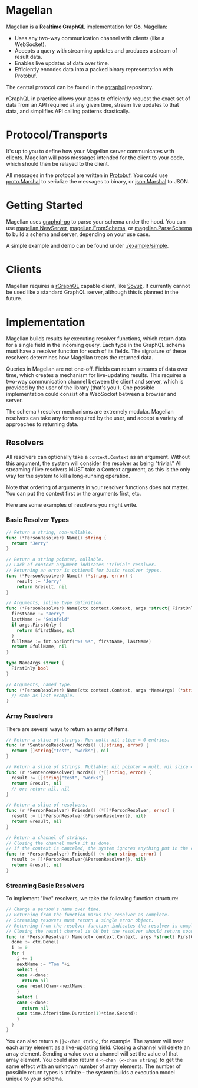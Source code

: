 # Magellan

Magellan is a **Realtime GraphQL** implementation for **Go**. Magellan:

 - Uses any two-way communication channel with clients (like a WebSocket).
 - Accepts a query with streaming updates and produces a stream of result data.
 - Enables live updates of data over time.
 - Efficiently encodes data into a packed binary representation with Protobuf.

The central protocol can be found in the [rgraphql](https://github.com/rgraphql/rgraphql) repository.

rGraphQL in practice allows your apps to efficiently request the exact set of data from an API required at any given time, stream live updates to that data, and simplifies API calling patterns drastically.

Protocol/Transports
===================

It's up to you to define how your Magellan server communicates with clients. Magellan will pass messages intended for the client to your code, which should then be relayed to the client.

All messages in the protocol are written in [Protobuf](https://github.com/rgraphql/rgraphql/blob/master/src/rgraphql.proto). You could use [proto.Marshal](https://godoc.org/github.com/golang/protobuf/proto#Marshal) to serialize the messages to binary, or [json.Marshal](https://golang.org/pkg/encoding/json/#Marshal) to JSON.

Getting Started
===============

Magellan uses [graphql-go](https://github.com/graphql-go/graphql) to parse your schema under the hood. You can use [magellan.NewServer](https://godoc.org/github.com/rgraphql/magellan#NewServer), [magellan.FromSchema](https://godoc.org/github.com/rgraphql/magellan#FromSchema), or [magellan.ParseSchema](https://godoc.org/github.com/rgraphql/magellan#ParseSchema) to build a schema and server, depending on your use case.

A simple example and demo can be found under [./example/simple](./example/simple).

Clients
=======

Magellan requires a [rGraphQL](https://github.com/rgraphql/rgraphql) capable client, like [Soyuz](https://github.com/rgraphql/soyuz). It currently cannot be used like a standard GraphQL server, although this is planned in the future.

Implementation
==============

Magellan builds results by executing resolver functions, which return data for a single field in the incoming query. Each type in the GraphQL schema must have a resolver function for each of its fields. The signature of these resolvers determines how Magellan treats the returned data.

Queries in Magellan are not one-off. Fields can return streams of data over time, which creates a mechanism for live-updating results. This requires a two-way communication channel between the client and server, which is provided by the user of the library (that's you!). One possible implementation could consist of a WebSocket between a browser and server.

The schema / resolver mechanisms are extremely modular. Magellan resolvers can take any form required by the user, and accept a variety of approaches to returning data.

## Resolvers

All resolvers can optionally take a `context.Context` as an argument. Without this argument, the system will consider the resolver as being "trivial." All streaming / live resolvers MUST take a Context argument, as this is the only way for the system to kill a long-running operation.

Note that ordering of arguments in your resolver functions does not matter. You can put the context first or the arguments first, etc.

Here are some examples of resolvers you might write.

### Basic Resolver Types

```go
// Return a string, non-nullable.
func (*PersonResolver) Name() string {
  return "Jerry"
}

// Return a string pointer, nullable.
// Lack of context argument indicates "trivial" resolver.
// Returning an error is optional for basic resolver types.
func (*PersonResolver) Name() (*string, error) {
	result := "Jerry"
	return &result, nil
}

// Arguments, inline type definition.
func (*PersonResolver) Name(ctx context.Context, args *struct{ FirstOnly bool }) (*string, error) {
  firstName := "Jerry"
  lastName := "Seinfeld"
  if args.FirstOnly {
    return &firstName, nil
  }
  fullName := fmt.Sprintf("%s %s", firstName, lastName)
  return &fullName, nil
}

type NameArgs struct {
  FirstOnly bool
}

// Arguments, named type.
func (*PersonResolver) Name(ctx context.Context, args *NameArgs) (*string, error) {
  // same as last example.
}
```

### Array Resolvers

There are several ways to return an array of items.

```go
// Return a slice of strings. Non-null: nil slice = 0 entries.
func (r *SentenceResolver) Words() ([]string, error) {
  return []string{"test", "works"}, nil
}

// Return a slice of strings. Nullable: nil pointer = null, nil slice = []
func (r *SentenceResolver) Words() (*[]string, error) {
  result := []string{"test", "works"}
  return &result, nil
  // or: return nil, nil
}

// Return a slice of resolvers.
func (r *PersonResolver) Friends() (*[]*PersonResolver, error) {
  result := []*PersonResolver{&PersonResolver{}, nil}
  return &result, nil
}

// Return a channel of strings.
// Closing the channel marks it as done.
// If the context is canceled, the system ignores anything put in the chan.
func (r *PersonResolver) Friends() (<-chan string, error) {
  result := []*PersonResolver{&PersonResolver{}, nil}
  return &result, nil
}
```

### Streaming Basic Resolvers

To implement "live" resolvers, we take the following function structure:

```go
// Change a person's name over time.
// Returning from the function marks the resolver as complete.
// Streaming resovers must return a single error object.
// Returning from the resolver function indicates the resolver is complete.
// Closing the result channel is OK but the resolver should return soon after.
func (r *PersonResolver) Name(ctx context.Context, args *struct{ FirstOnly bool }, resultChan chan<- string) error {
  done := ctx.Done()
  i := 0
  for {
    i += 1
    nextName := "Tom "+i
    select {
    case <-done:
      return nil
    case resultChan<-nextName:
    }
    select {
    case <-done:
      return nil
    case time.After(time.Duration(1)*time.Second):
    }
  }
}
```

You can also return a `[]<-chan string`, for example. The system will treat each array element as a live-updating field. Closing a channel will delete an array element. Sending a value over a channel will set the value of that array element. You could also return a `<-chan (<-chan string)` to get the same effect with an unknown number of array elements. The number of possible return types is infinite - the system builds a execution model unique to your schema.
